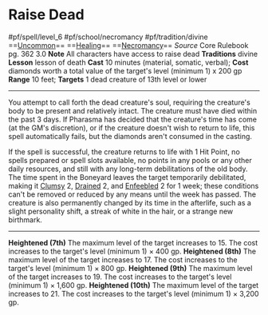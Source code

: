 # Raise Dead
#pf/spell/level_6 #pf/school/necromancy #pf/tradition/divine
==[Uncommon](../../../Traits/Uncommon.md)== ==[Healing](../../../Traits/Healing.md)== ==[Necromancy](../../../Traits/Necromancy.md)==
*Source* Core Rulebook pg. 362 3.0
**Note** All characters have access to raise dead
**Traditions** divine
**Lesson** lesson of death
**Cast** 10 minutes (material, somatic, verbal); **Cost** diamonds worth a total value of the target's level (minimum 1) x 200 gp
**Range** 10 feet; **Targets** 1 dead creature of 13th level or lower

---
You attempt to call forth the dead creature's soul, requiring the creature's body to be present and relatively intact. The creature must have died within the past 3 days. If Pharasma has decided that the creature's time has come (at the GM's discretion), or if the creature doesn't wish to return to life, this spell automatically fails, but the diamonds aren't consumed in the casting.

If the spell is successful, the creature returns to life with 1 Hit Point, no spells prepared or spell slots available, no points in any pools or any other daily resources, and still with any long-term debilitations of the old body. The time spent in the Boneyard leaves the target temporarily debilitated, making it [Clumsy](../../../Conditions/Clumsy.md) 2, [Drained](../../../Conditions/Drained.md) 2, and [Enfeebled](../../../Conditions/Enfeebled.md) 2 for 1 week; these conditions can't be removed or reduced by any means until the week has passed. The creature is also permanently changed by its time in the afterlife, such as a slight personality shift, a streak of white in the hair, or a strange new birthmark.

<hr>

**Heightened (7th)** The maximum level of the target increases to 15. The cost increases to the target's level (minimum 1) × 400 gp.
**Heightened (8th)** The maximum level of the target increases to 17. The cost increases to the target's level (minimum 1) × 800 gp.
**Heightened (9th)** The maximum level of the target increases to 19. The cost increases to the target's level (minimum 1) × 1,600 gp.
**Heightened (10th)** The maximum level of the target increases to 21. The cost increases to the target's level (minimum 1) × 3,200 gp.